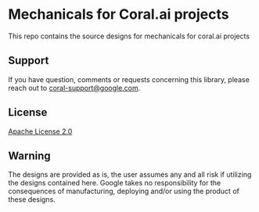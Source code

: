 # Mechanicals for Coral.ai projects

This repo contains the source designs for mechanicals
for coral.ai projects


## Support

If you have question, comments or requests concerning this library, please
reach out to coral-support@google.com.

## License

[Apache License 2.0](LICENSE)

## Warning

The designs are provided as is, the user assumes any and all risk if utilizing
the designs contained here. Google takes no responsibility for the consequences
of manufacturing, deploying and/or using the product of these designs.